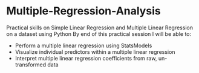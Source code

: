 # Multiple-Regression-Analysis
Practical skills on Simple Linear Regression and Multiple Linear Regression on a dataset using Python
By end of this practical session I  will be able to:

* Perform a multiple linear regression using StatsModels
* Visualize individual predictors within a multiple linear regression
* Interpret multiple linear regression coefficients from raw, un-transformed data
